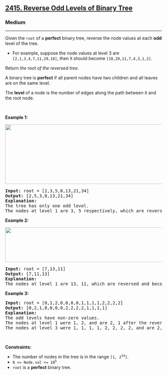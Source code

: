 <h2><a href="https://leetcode.com/problems/reverse-odd-levels-of-binary-tree">2415. Reverse Odd Levels of Binary Tree</a></h2><h3>Medium</h3><hr><p>Given the <code>root</code> of a <strong>perfect</strong> binary tree, reverse the node values at each <strong>odd</strong> level of the tree.</p>

<ul>
	<li>For example, suppose the node values at level 3 are <code>[2,1,3,4,7,11,29,18]</code>, then it should become <code>[18,29,11,7,4,3,1,2]</code>.</li>
</ul>

<p>Return <em>the root of the reversed tree</em>.</p>

<p>A binary tree is <strong>perfect</strong> if all parent nodes have two children and all leaves are on the same level.</p>

<p>The <strong>level</strong> of a node is the number of edges along the path between it and the root node.</p>

<p>&nbsp;</p>
<p><strong class="example">Example 1:</strong></p>
<img alt="" src="https://assets.leetcode.com/uploads/2022/07/28/first_case1.png" style="width: 626px; height: 191px;" />
<pre>
<strong>Input:</strong> root = [2,3,5,8,13,21,34]
<strong>Output:</strong> [2,5,3,8,13,21,34]
<strong>Explanation:</strong> 
The tree has only one odd level.
The nodes at level 1 are 3, 5 respectively, which are reversed and become 5, 3.
</pre>

<p><strong class="example">Example 2:</strong></p>
<img alt="" src="https://assets.leetcode.com/uploads/2022/07/28/second_case3.png" style="width: 591px; height: 111px;" />
<pre>
<strong>Input:</strong> root = [7,13,11]
<strong>Output:</strong> [7,11,13]
<strong>Explanation:</strong> 
The nodes at level 1 are 13, 11, which are reversed and become 11, 13.
</pre>

<p><strong class="example">Example 3:</strong></p>

<pre>
<strong>Input:</strong> root = [0,1,2,0,0,0,0,1,1,1,1,2,2,2,2]
<strong>Output:</strong> [0,2,1,0,0,0,0,2,2,2,2,1,1,1,1]
<strong>Explanation:</strong> 
The odd levels have non-zero values.
The nodes at level 1 were 1, 2, and are 2, 1 after the reversal.
The nodes at level 3 were 1, 1, 1, 1, 2, 2, 2, 2, and are 2, 2, 2, 2, 1, 1, 1, 1 after the reversal.
</pre>

<p>&nbsp;</p>
<p><strong>Constraints:</strong></p>

<ul>
	<li>The number of nodes in the tree is in the range <code>[1, 2<sup>14</sup>]</code>.</li>
	<li><code>0 &lt;= Node.val &lt;= 10<sup>5</sup></code></li>
	<li><code>root</code> is a <strong>perfect</strong> binary tree.</li>
</ul>
